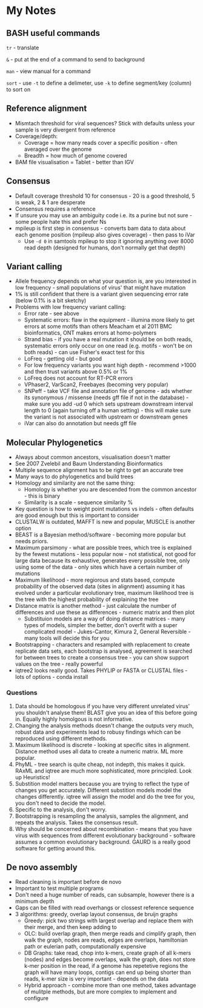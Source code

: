 # My Notes

## BASH useful commands
`tr` - translate

`&` - put at the end of a command to send to background

`man` - view manual for a command

`sort` - use `-t` to define a delimeter, use `-k` to define segment/key (column) to sort on

## Reference alignment 
- Mismtach threshold for viral sequences? Stick with defaults unless your sample is very divergent from reference
- Coverage/depth:
  - Coverage = how many reads cover a specific position - often averaged over the genome
  - Breadth = how much of genome covered
- BAM file visualisation = Tablet - better than IGV

## Consensus
- Default coverage threshold 10 for consensus - 20 is a good threshold, 5 is weak, 2 & 1 are desperate
- Consensus requires a reference
- If unsure you may use an ambiguity code i.e. its a purine but not sure - some people hate this and prefer Ns
- mpileup is first step in consensus - converts bam data to data about each genome position (mpileup also gives coverage) - then pass to iVar
  - Use `-d 0` in samtools mpileup to stop it ignoring anything over 8000 read depth (designed for humans, don't normally get that depth)

## Variant calling
- Allele frequency depends on what your question is, are you interested in low frequency - small populations of virus' that might have mutation
- 1% is still confident that there is a variant given sequencing error rate (below 0.1% is a bit sketchy)
- Problems with low frequency variant calling:
  - Error rate - see above
  - Systematic errors: flaw in the equipment - illumina more likely to get errors at some motifs than others Meacham et al 2011 BMC bioinformatics, ONT makes errors at homo-polymers
  - Strand bias - if you have a real mutation it should be on both reads, systematic errors only occur on one read (e.g. motifs - won't be on both reads) - can use Fisher's exact test for this
  - LoFreq - getting old - but good
  - For low frequency variants you want high depth - recommend >1000 and then trust variants above 0.5% or 1%
  - LoFreq does not account for RT-PCR errors
  - VPhaser2, VarScan2, Freebayes (becoming very popular)
  - SNPeff - take VCF file and annotation file of genome - ads whether its synonymous / missense (needs gff file if not in the database) - make sure you add -ud 0 which sets upstream downstream interval length to 0 (again turning off a human setting) - this will make sure the variant is not associated with upstream or downstream genes
  - iVar can also do annotation but needs gff file 

## Molecular Phylogenetics
- Always about common ancestors, visualisation doesn't matter
- See 2007 Zvelebil and Baum Understanding Bioinformatics 
- Multiple sequence alignment has to be right to get an accurate tree
- Many ways to do phylogenetics and build trees
- Homology and similarity are not the same thing:
  - Homology is whether you are descended from the common ancestor - this is binary
  - Similarity is a scale - sequence similarity %
 - Key question is how to weight point mutations vs indels - often defaults are good enough but this is important to consider
 - CLUSTALW is outdated, MAFFT is new and popular, MUSCLE is another option
 - BEAST is a Bayesian method/software - becoming more popular but needs priors.
 - Maximum parsimony - what are possible trees, which tree is explained by the fewest mutations - less popular now - not statistical, not good for large data because its exhaustive, generates every possible tree, only using some of the data - only sites which have a certain number of mutations
 - Maximum likelihood - more regiorous and stats based, compute probability of the observed data (sites in alignment) assuming it has evolved under a particular evolutionary tree, maximum likelihood tree is the tree with the highest probability of explaining the tree
 - Distance matrix is another method - just calculate the number of differences and use these as differences - numeric matrix and then plot
   - Substituion models are a way of doing distance matrices - many types of models, simpler the better, don't overfit with a super complicated model - Jukes-Cantor, Kimura 2, General Reversible - many tools will decide this for you
 - Bootstrapping - characters and resampled with replacement to create replicate data sets, each bootstrap is analysed, agreement is searched for between trees to create a consensus tree - you can show support values on the tree - really powerful
 - iqtree2 looks really good. Takes PHYLIP or FASTA or CLUSTAL files - lots of options - conda install

### Questions

1. Data should be homologous if you have very different unrelated virus' you shouldn't analyse them! BLAST give you an idea of this before going in. Equally highly homolgous is not informative.
2. Changing the analysis methods doesn't change the outputs very much, robust data and experiments lead to robusy findings which can be reproduced using different methods.
3. Maximum likelihood is discrete - looking at specific sites in alignment. Distance method uses all data to create a numeric matrix. ML more popular.
4. PhyML - tree search is quite cheap, not indepth, this makes it quick. RAxML and iqtree are much more sophisticated, more principled. Look up Heuristics!
5. Substition model matters because you are trying to reflect the type of changes you get accurately. Different substition models model the changes differently. iqtree will assign the model and do the tree for you, you don't need to decide the model.
6. Specific to the analysis, don't worry.
7. Bootstrapping is resampling the analysis, samples the alignment, and repeats the analysis. Takes the consensus result.
8. Why should be concerned about recombination - means that you have virus with sequences from different evolutionary background - software assumes a common evolutionary background. GAURD is a really good software for getting around this.

## De novo assembly

- Read cleaning is important before de novo
- Important to test multiple programs
- Don't need a huge number of reads, can subsample, however there is a minimum depth
- Gaps can be filled with read overhangs or clossest reference sequence
- 3 algorithms: greedy, overlap layout consensus, de bruijn graphs
  - Greedy: pick two strings with largest overlap and replace them with their merge, and then keep adding to
  - OLC: build overlap graph, then merge reads and cimplify graph, then walk the graph, nodes are reads, edges are overlaps, hamiltonian path or eulerian path, computationally expensive
  - DB Graphs: take read, chop into k-mers, create graph of all k-mers (nodes) and edges become overlaps, walk the graph, does not store k-mer position in the read, if a genome has repetetive regions the graph will have many loops, contigs can end up being shorter than reads, k-mer size is very important - depends on the data
  - Hybrid approach - combine more than one method, takes advantage of mulitple methods, but are more complex to implement and configure 
